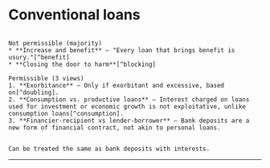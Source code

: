 # Conventional loans

~~~admonish question title="Bank deposits with interests"

Not permissible (majority)
* **Increase and benefit** — "Every loan that brings benefit is usury."[^benefit]
* **Closing the door to harm**[^blocking]

Permissible (3 views)
1. **Exorbitance** — Only if exorbitant and excessive, based on[^doubling].
2. **Consumption vs. productive loans** — Interest charged on loans used for investment or economic growth is not exploitative, unlike consumption loans[^consumption].
3. **Financier-recipient vs lender-borrower** — Bank deposits are a new form of financial contract, not akin to personal loans. 

~~~

~~~admonish question title="Credit card"

Can be treated the same as bank deposits with interests.

~~~

--- 

[^benefit]: Classical Islamic legal maxim

[^blocking]: Sadd al-dharai3, a key concept in Islamic jurisprudence

[^doubling]: O you who have believed, do not consume usury, doubled and multiplied, but fear Allah that you may be successful.

[^consumption]: Based on a prominent Islamic modernist
